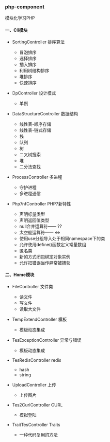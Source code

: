 ### php-component

模块化学习PHP

#### 一、Cli模块
* SortingController 排序算法
    * 冒泡排序
    * 选择排序
    * 插入排序
    * 利用树结构排序
    * 堆排序
    * 快速排序
    
* DpController 设计模式
    * 单例
    
* DataStructureController 数据结构
    * 线性表-顺序存储
    * 线性表-链式存储
    * 栈
    * 队列
    * 树
    * 二叉树搜索
    * 堆
    * 二分法查找
    
* ProcessController 多进程
    * 守护进程
    * 多进程通信
    
* Php7nfController PHP7新特性
    * 声明标量类型
    * 声明返回值类型
    * null合并运算符—— ??
    * 太空舱运算符—— <=>
    * 使用use分组导入处于相同namespace下的类
    * 允许使用define()函数定义常量数组
    * 匿名类
    * 新的方式闭包绑定对象实例
    * 允许把错误当作异常被捕获

#### 二、Home模块
* FileController 文件类
    * 读文件
    * 写文件
    * 读取大文件
    
* TempExtendController 模板
    * 模板动态集成
    
* TesExceptionController 异常与错误
    * 模板动态集成
    
* TesRedisController redis
    * hash
    * string
    
* UploadController 上传
    * 上传图片
    
* Tes2CurlController CURL
    * 模拟登陆
    
* TraitTesController Traits
    * 一种代码复用的方法
    